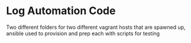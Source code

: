 # Log Automation Code
Two different folders for two different vagrant hosts that are spawned up, ansible used to provision and prep each with scripts for testing 

